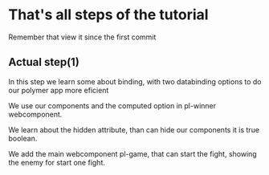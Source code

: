 # That's all steps of the tutorial

Remember that view it since the first commit

## Actual step(1)

In this step we learn some about binding, with two databinding options to do our polymer app more eficient

We use our components and the computed option in pl-winner webcomponent.

We learn about the hidden attribute, than can hide our components it is true boolean.

We add the main webcomponent pl-game, that can start the fight, showing the enemy for start one fight.
